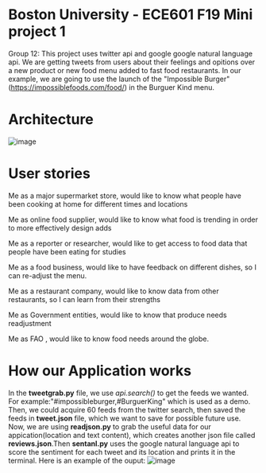 # Boston University - ECE601 F19 Mini project 1
Group 12:
This project uses twitter api and google google natural language api. We are getting tweets from users about their feelings and opitions over a new product or new food menu added to fast food restaurants. In our example, we are going to use the launch of the "Impossible Burger"(https://impossiblefoods.com/food/) in the Burguer Kind menu.

# Architecture
![image](https://github.com/yanjh95/F19_EC601_t12_mini1/blob/master/architecture.jpg)
# User stories
Me as a major supermarket store, would like to know what people have been cooking at home for different times and locations

Me as online food supplier, would like to know what food is trending in order to more effectively design adds

Me as a reporter or researcher, would like to get access to food data that people have been eating for studies

Me as a food business, would like to have feedback on different dishes, so I can re-adjust the menu.

Me as a restaurant company, would like to know data from other restaurants, so I can learn from their strengths

Me as Government entities, would like to know that produce needs readjustment

Me as FAO , would like to know food needs around the globe.
# How our Application works
In the **tweetgrab.py** file, we use *api.search()* to get the feeds we wanted. For example:"#impossibleburger,#BurguerKing" which is used as a demo. Then, we could acquire 60 feeds from the twitter search, then saved the feeds in **tweet.json** file, which we want to save for possible future use. Now, we are using **readjson.py** to grab the useful data for our appication(location and text content), which creates another json file called **reviews.json**.Then **sentanl.py** uses the google natural language api to score the sentiment for each tweet and its location and prints it in the terminal.
Here is an example of the ouput:
![image](https://github.com/yanjh95/F19_EC601_t12_mini1/blob/master/outputex.jpg)

